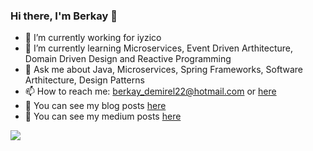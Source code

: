 ### Hi there, I'm Berkay 👋
- 🔭 I’m currently working for iyzico
- 🌱 I’m currently learning Microservices, Event Driven Arthitecture, Domain Driven Design and Reactive Programming
- 💬 Ask me about Java, Microservices, Spring Frameworks, Software Arthitecture, Design Patterns
- 📫 How to reach me: berkay_demirel22@hotmail.com or [here](https://www.linkedin.com/in/berkay22demirel)
- 📖  You can see my blog posts [here](http://berkay22demirel.blogspot.com)
- 📕 You can see my medium posts [here](https://berkay22demirel.medium.com)

<img src="https://github-readme-stats.vercel.app/api?username=berkay22demirel" />
